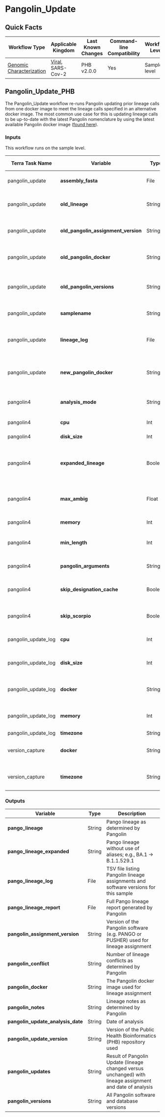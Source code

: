 # Pangolin_Update

## Quick Facts

| **Workflow Type** | **Applicable Kingdom** | **Last Known Changes** | **Command-line Compatibility** | **Workflow Level** |
|---|---|---|---|---|
| [Genomic Characterization](../../workflows_overview/workflows-type.md/#genomic-characterization) | [Viral](../../workflows_overview/workflows-kingdom.md/#viral), SARS-Cov-2 | PHB v2.0.0 | Yes | Sample-level |

## Pangolin_Update_PHB

The Pangolin_Update workflow re-runs Pangolin updating prior lineage calls from one docker image to meet the lineage calls specified in an alternative docker image. The most common use case for this is updating lineage calls to be up-to-date with the latest Pangolin nomenclature by using the latest available Pangolin docker image ([found here](https://www.notion.so/theiagen/Docker-Image-and-Reference-Materials-for-SARS-CoV-2-Genomic-Characterization-98328c61f5cb4f77975f512b55d09108)).

### Inputs

This workflow runs on the sample level.

| **Terra Task Name** | **Variable** | **Type** | **Description** | **Default Value** | **Terra Status** |
|---|---|---|---|---|---|
| pangolin_update | **assembly_fasta** | File | SARS-CoV-2 assembly file in FASTA format |  | Required |
| pangolin_update | **old_lineage** | String | The Pangolin lineage previously assigned to the sample |  | Required |
| pangolin_update | **old_pangolin_assignment_version** | String | Version of the Pangolin software previously used for lineage assignment. |  | Required |
| pangolin_update | **old_pangolin_docker** | String | The Pangolin docker image previously used for lineage assignment. |  | Required |
| pangolin_update | **old_pangolin_versions** | String | All pangolin software and database versions previously used for lineage assignment. |  | Required |
| pangolin_update | **samplename** | String | The name of the sample being analyzed. |  | Required |
| pangolin_update | **lineage_log** | File | TSV file detailing previous lineage assignments and software versions for this sample.  |  | Optional |
| pangolin_update | **new_pangolin_docker** | String | The Pangolin docker image used to update the Pangolin lineage assignments. |  | Optional |
| pangolin4 | **analysis_mode** | String | Pangolin inference engine for lineage designations (usher or pangolearn) | None | Optional |
| pangolin4 | **cpu** | Int | CPUs for pangolin4 execution | 4 | Optional |
| pangolin4 | **disk_size** | Int | Disk size, in GB, for pangolin4 execution | 100 | Optional |
| pangolin4 | **expanded_lineage** | Boolean | True/False that determines if a lineage should be expanded without aliases (e.g., BA.1 → B.1.1.529.1) | TRUE | Optional |
| pangolin4 | **max_ambig** | Float | Maximum proportion of Ns allowed for Pangolin to attempt assignment | 0.5 | Optional |
| pangolin4 | **memory** | Int | Memory, in GB, for pangolin4 execution | 8 | Optional |
| pangolin4 | **min_length** | Int | Minimum query length allowed for pangolin to attempt assignment | 10000 | Optional |
| pangolin4 | **pangolin_arguments** | String | Optional arguments for pangolin e.g. "--skip-scorpio" | None | Optional |
| pangolin4 | **skip_designation_cache** | Boolean | True/False that determines if the designation cache should be used | FALSE | Optional |
| pangolin4 | **skip_scorpio** | Boolean | True/False that determines if scorpio should be skipped. | FALSE | Optional |
| pangolin_update_log | **cpu** | Int | CPUs for the pangolin_update_log task | 4 | Optional |
| pangolin_update_log | **disk_size** | Int | Disk size, in GB, for the pangolin_update_log task | 100 | Optional |
| pangolin_update_log | **docker** | String | Docker container for the pangolin_update_log task | us-docker.pkg.dev/general-theiagen/theiagen/utility:1.1 | Optional |
| pangolin_update_log | **memory** | Int | Memory, in GB, for the pangolin_update_log task | 8 | Optional |
| pangolin_update_log | **timezone** | String |  |  | Optional |
| version_capture | **docker** | String | The Docker image used to run the version_capture task | "us-docker.pkg.dev/general-theiagen/theiagen/alpine-plus-bash:3.20.0" | Optional |
| version_capture | **timezone** | String | Set the time zone to get an accurate date of analysis (uses UTC by default) |  | Optional |

### Outputs

| **Variable** | **Type** | **Description** |
|---|---|---|
| **pango_lineage** | String | Pango lineage as determined by Pangolin |
| **pango_lineage_expanded** | String | Pango lineage without use of aliases; e.g., BA.1 → B.1.1.529.1 |
| **pango_lineage_log** | File | TSV file listing Pangolin lineage assignments and software versions for this sample |
| **pango_lineage_report** | File | Full Pango lineage report generated by Pangolin |
| **pangolin_assignment_version** | String | Version of the Pangolin software (e.g. PANGO or PUSHER) used for lineage assignment |
| **pangolin_conflict** | String | Number of lineage conflicts as determined by Pangolin |
| **pangolin_docker** | String | The Pangolin docker image used for lineage assignment |
| **pangolin_notes** | String | Lineage notes as determined by Pangolin |
| **pangolin_update_analysis_date** | String | Date of analysis |
| **pangolin_update_version** | String | Version of the Public Health Bioinformatics (PHB) repository used |
| **pangolin_updates** | String | Result of Pangolin Update (lineage changed versus unchanged) with lineage assignment and date of analysis |
| **pangolin_versions** | String | All Pangolin software and database versions |
